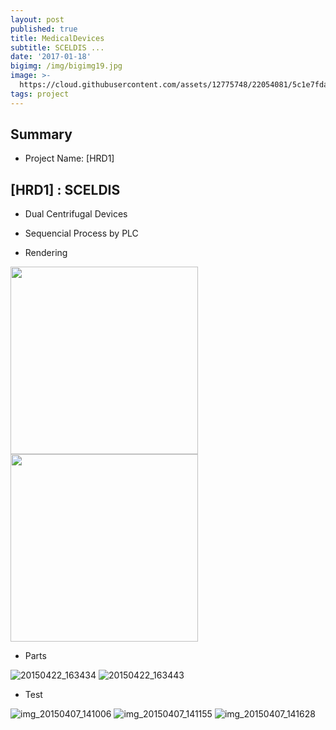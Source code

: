 ```yaml
---
layout: post
published: true
title: MedicalDevices
subtitle: SCELDIS ...
date: '2017-01-18'
bigimg: /img/bigimg19.jpg
image: >-
  https://cloud.githubusercontent.com/assets/12775748/22054081/5c1e7fda-dd97-11e6-9363-9cc15119b4a1.png
tags: project
---
```


## Summary
* Project Name: [HRD1]


## [HRD1] : SCELDIS
* Dual Centrifugal Devices
* Sequencial Process by PLC

* Rendering

<img width=300 src="https://cloud.githubusercontent.com/assets/12775748/22054081/5c1e7fda-dd97-11e6-9363-9cc15119b4a1.png">
<img width=300 src="https://cloud.githubusercontent.com/assets/12775748/22054077/5be20528-dd97-11e6-924a-6ba1d44b618f.jpg">


* Parts

![20150422_163434](https://cloud.githubusercontent.com/assets/12775748/22054075/5be07e24-dd97-11e6-9e1f-f371c0a2e2e0.jpg)
![20150422_163443](https://cloud.githubusercontent.com/assets/12775748/22054076/5be1365c-dd97-11e6-9325-aaf92d166167.jpg)


* Test

![img_20150407_141006](https://cloud.githubusercontent.com/assets/12775748/22054078/5c04246e-dd97-11e6-9aee-f5dde549eca4.jpg)
![img_20150407_141155](https://cloud.githubusercontent.com/assets/12775748/22054079/5c07cf7e-dd97-11e6-93c8-c1eccc55d8ee.jpg)
![img_20150407_141628](https://cloud.githubusercontent.com/assets/12775748/22054080/5c07dba4-dd97-11e6-84e2-a37047db2b1e.jpg)
